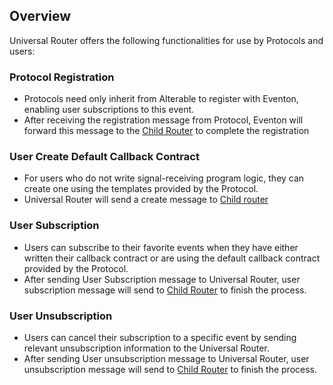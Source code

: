 ## Overview

Universal Router offers the following functionalities for use by Protocols and users:

### Protocol Registration

- Protocols need only inherit from Alterable to register with Eventon, enabling user subscriptions to this event.
- After receiving the registration message from Protocol, Eventon will forward this message to the [Child Router](/docs/Architecture/ChildRouter#establishing-a-messenger) to complete the registration

### User Create Default Callback Contract

- For users who do not write signal-receiving program logic, they can create one using the templates provided by the Protocol.
- Universal Router will send a create message to [Child router](/docs/Architecture/ChildRouter#creating-user-default-callback-contracts)

### User Subscription

- Users can subscribe to their favorite events when they have either written their callback contract or are using the default callback contract provided by the Protocol.
- After sending User Subscription message to Universal Router, user subscription message will send to [Child Router](/docs/Architecture/ChildRouter#user-subscription) to finish the process.

### User Unsubscription

- Users can cancel their subscription to a specific event by sending relevant unsubscription information to the Universal Router.
- After sending User unsubscription message to Universal Router, user unsubscription message will send to [Child Router](/docs/Architecture/ChildRouter#user-unsubscription) to finish the process.
